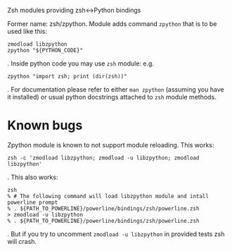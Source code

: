 Zsh modules providing zsh↔Python bindings

Former name: zsh/zpython. Module adds command `zpython` that is to be used like 
this:

    zmodload libzpython
    zpython "${PYTHON_CODE}"

. Inside python code you may use `zsh` module: e.g.

    zpython "import zsh; print (dir(zsh))"

. For documentation please refer to either `man zpython` (assuming you have it 
installed) or usual python docstrings attached to `zsh` module methods.

# Known bugs

Zpython module is known to not support module reloading. This works:

    zsh -c 'zmodload libzpython; zmodload -u libzpython; zmodload libzpython'

. This also works:

    zsh
    % # The following command will load libzpython module and intall powerline prompt
    % . ${PATH_TO_POWERLINE}/powerline/bindings/zsh/powerline.zsh
    > zmodload -u libzpython
    % . ${PATH_TO_POWERLINE}/powerline/bindings/zsh/powerline.zsh

. But if you try to uncomment `zmodload -u libzpython` in provided tests zsh 
will crash.

